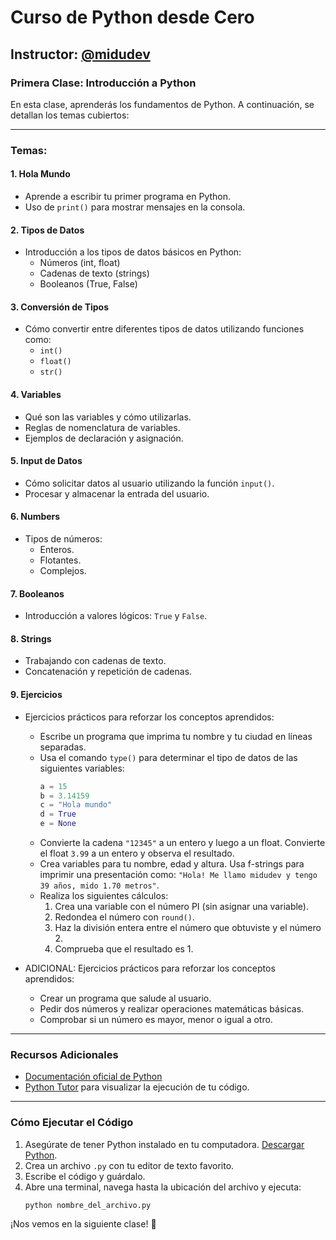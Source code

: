 # Curso de Python desde Cero

## Instructor: [@midudev](https://instagram.com/midu.dev)

### Primera Clase: Introducción a Python
En esta clase, aprenderás los fundamentos de Python. A continuación, se detallan los temas cubiertos:

---

### Temas:

#### 1. **Hola Mundo**
   - Aprende a escribir tu primer programa en Python.
   - Uso de `print()` para mostrar mensajes en la consola.

#### 2. **Tipos de Datos**
   - Introducción a los tipos de datos básicos en Python:
     - Números (int, float)
     - Cadenas de texto (strings)
     - Booleanos (True, False)

#### 3. **Conversión de Tipos**
   - Cómo convertir entre diferentes tipos de datos utilizando funciones como:
     - `int()`
     - `float()`
     - `str()`

#### 4. **Variables**
   - Qué son las variables y cómo utilizarlas.
   - Reglas de nomenclatura de variables.
   - Ejemplos de declaración y asignación.

#### 5. **Input de Datos**
   - Cómo solicitar datos al usuario utilizando la función `input()`.
   - Procesar y almacenar la entrada del usuario.

#### 6. **Numbers**
   - Tipos de números:
     - Enteros.
     - Flotantes.
     - Complejos.

#### 7. **Booleanos**
   - Introducción a valores lógicos: `True` y `False`.

#### 8. **Strings**
   - Trabajando con cadenas de texto.
   - Concatenación y repetición de cadenas.

#### 9. **Ejercicios**
  - Ejercicios prácticos para reforzar los conceptos aprendidos:
     - Escribe un programa que imprima tu nombre y tu ciudad en líneas separadas.
     - Usa el comando `type()` para determinar el tipo de datos de las siguientes variables:
       ```python
       a = 15
       b = 3.14159
       c = "Hola mundo"
       d = True
       e = None
       ```
     - Convierte la cadena `"12345"` a un entero y luego a un float. Convierte el float `3.99` a un entero y observa el resultado.
     - Crea variables para tu nombre, edad y altura. Usa f-strings para imprimir una presentación como: `"Hola! Me llamo midudev y tengo 39 años, mido 1.70 metros"`.
     - Realiza los siguientes cálculos:
       1. Crea una variable con el número PI (sin asignar una variable).
       2. Redondea el número con `round()`.
       3. Haz la división entera entre el número que obtuviste y el número 2.
       4. Comprueba que el resultado es 1.

   - ADICIONAL: Ejercicios prácticos para reforzar los conceptos aprendidos:
     - Crear un programa que salude al usuario.
     - Pedir dos números y realizar operaciones matemáticas básicas.
     - Comprobar si un número es mayor, menor o igual a otro.
---

### Recursos Adicionales
- [Documentación oficial de Python](https://docs.python.org/3/)
- [Python Tutor](https://pythontutor.com/) para visualizar la ejecución de tu código.

---

### Cómo Ejecutar el Código
1. Asegúrate de tener Python instalado en tu computadora. [Descargar Python](https://www.python.org/downloads/).
2. Crea un archivo `.py` con tu editor de texto favorito.
3. Escribe el código y guárdalo.
4. Abre una terminal, navega hasta la ubicación del archivo y ejecuta:
   ```
   python nombre_del_archivo.py
   ```

¡Nos vemos en la siguiente clase! 🚀